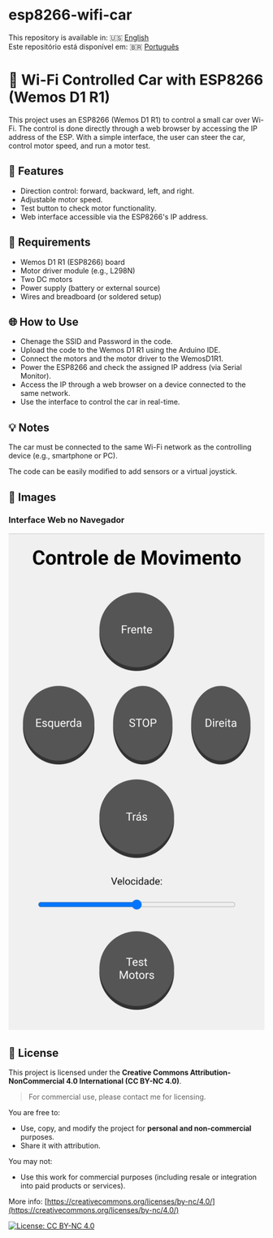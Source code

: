 # esp8266-wifi-car
This repository is available in: 🇺🇸 [English](README.md) <br>
Este repositório está disponível em: 🇧🇷 [Português](README.pt.md)  

# 🚗 Wi-Fi Controlled Car with ESP8266 (Wemos D1 R1)
This project uses an ESP8266 (Wemos D1 R1) to control a small car over Wi-Fi. The control is done directly through a web browser by accessing the IP address of the ESP. With a simple interface, the user can steer the car, control motor speed, and run a motor test.

## 🔧 Features
- Direction control: forward, backward, left, and right.
- Adjustable motor speed.
- Test button to check motor functionality.
- Web interface accessible via the ESP8266's IP address.

## 🧰 Requirements
- Wemos D1 R1 (ESP8266) board
- Motor driver module (e.g., L298N)
- Two DC motors
- Power supply (battery or external source)
- Wires and breadboard (or soldered setup)

## 🌐 How to Use
- Chenage the SSID and Password in the code.
- Upload the code to the Wemos D1 R1 using the Arduino IDE.
- Connect the motors and the motor driver to the WemosD1R1.
- Power the ESP8266 and check the assigned IP address (via Serial Monitor).
- Access the IP through a web browser on a device connected to the same network.
- Use the interface to control the car in real-time.

## 💡 Notes
The car must be connected to the same Wi-Fi network as the controlling device (e.g., smartphone or PC).

The code can be easily modified to add sensors or a virtual joystick.

## 📸 Images

### Interface Web no Navegador
![Interface web](image/interface_web.jpg)

## 📜 License

This project is licensed under the **Creative Commons Attribution-NonCommercial 4.0 International (CC BY-NC 4.0)**.
>For commercial use, please contact me for licensing.

You are free to:
- Use, copy, and modify the project for **personal and non-commercial** purposes.
- Share it with attribution.

You may not:
- Use this work for commercial purposes (including resale or integration into paid products or services).

More info: [https://creativecommons.org/licenses/by-nc/4.0/](https://creativecommons.org/licenses/by-nc/4.0/)

[![License: CC BY-NC 4.0](https://licensebuttons.net/l/by-nc/4.0/88x31.png)](https://creativecommons.org/licenses/by-nc/4.0/)
